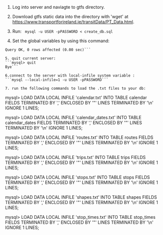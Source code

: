 1. Log into server and naviagte to gtfs directory.
2. Download gtfs static data into the directory with 'wget' at https://www.transportforireland.ie/transitData/PT_Data.html.
3. Run:
``` mysql -u USER -pPASSWORD < create_db.sql``` 

4. Set the global variables by using this command:
```mysql> SET GLOBAL local_infile=1;
Query OK, 0 rows affected (0.00 sec)```

5. quit current server:
```mysql> quit
Bye```

6.connect to the server with local-infile system variable :
```mysql --local-infile=1 -u USER -pPASSWORD```

7. run the following commands to load the .txt files to your db:
```
mysql> LOAD DATA LOCAL INFILE 'calendar.txt' INTO TABLE calendar FIELDS TERMINATED BY ','  ENCLOSED BY '"'  LINES TERMINATED BY '\n' IGNORE 1 LINES; 

mysql> LOAD DATA LOCAL INFILE 'calendar_dates.txt' INTO TABLE calendar_dates FIELDS TERMINATED BY ','  ENCLOSED BY '"'  LINES TERMINATED BY '\n' IGNORE 1 LINES;

mysql> LOAD DATA LOCAL INFILE 'routes.txt' INTO TABLE routes FIELDS TERMINATED BY ','  ENCLOSED BY '"'  LINES TERMINATED BY '\n' IGNORE 1 LINES;

mysql> LOAD DATA LOCAL INFILE 'trips.txt' INTO TABLE trips FIELDS TERMINATED BY ','  ENCLOSED BY '"'  LINES TERMINATED BY '\n' IGNORE 1 LINES;

mysql> LOAD DATA LOCAL INFILE 'stops.txt' INTO TABLE stops FIELDS TERMINATED BY ','  ENCLOSED BY '"'  LINES TERMINATED BY '\n' IGNORE 1 LINES;

mysql> LOAD DATA LOCAL INFILE 'shapes.txt' INTO TABLE shapes FIELDS TERMINATED BY ','  ENCLOSED BY '"'  LINES TERMINATED BY '\n' IGNORE 1 LINES;

mysql> LOAD DATA LOCAL INFILE 'stop_times.txt' INTO TABLE stop_times FIELDS TERMINATED BY ','  ENCLOSED BY '"'  LINES TERMINATED BY '\n' IGNORE 1 LINES;
```
